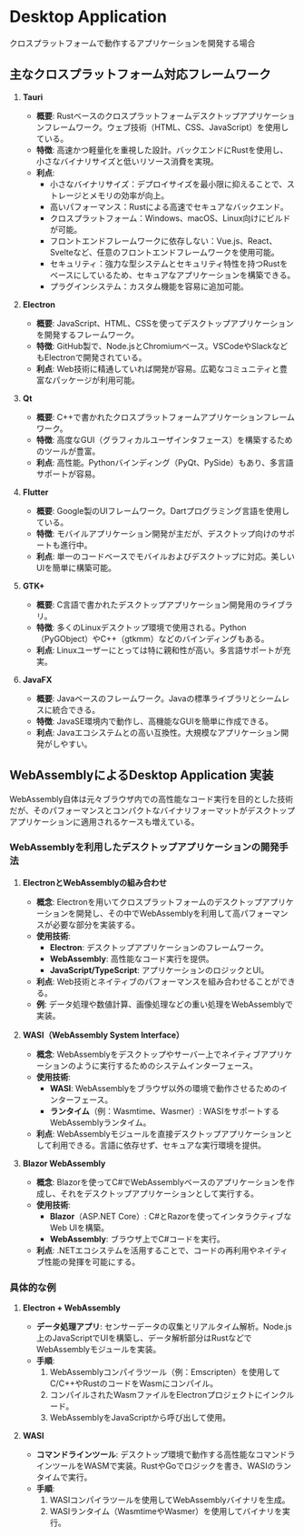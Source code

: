 # Desktop Application

クロスプラットフォームで動作するアプリケーションを開発する場合

## 主なクロスプラットフォーム対応フレームワーク

1. **Tauri**
   - **概要**: Rustベースのクロスプラットフォームデスクトップアプリケーションフレームワーク。ウェブ技術（HTML、CSS、JavaScript）を使用している。
   - **特徴**: 高速かつ軽量化を重視した設計。バックエンドにRustを使用し、小さなバイナリサイズと低いリソース消費を実現。
   - **利点**:
     - 小さなバイナリサイズ：デプロイサイズを最小限に抑えることで、ストレージとメモリの効率が向上。
     - 高いパフォーマンス：Rustによる高速でセキュアなバックエンド。
     - クロスプラットフォーム：Windows、macOS、Linux向けにビルドが可能。
     - フロントエンドフレームワークに依存しない：Vue.js、React、Svelteなど、任意のフロントエンドフレームワークを使用可能。
     - セキュリティ：強力な型システムとセキュリティ特性を持つRustをベースにしているため、セキュアなアプリケーションを構築できる。
     - プラグインシステム：カスタム機能を容易に追加可能。

2. **Electron**
   - **概要**: JavaScript、HTML、CSSを使ってデスクトップアプリケーションを開発するフレームワーク。
   - **特徴**: GitHub製で、Node.jsとChromiumベース。VSCodeやSlackなどもElectronで開発されている。
   - **利点**: Web技術に精通していれば開発が容易。広範なコミュニティと豊富なパッケージが利用可能。

3. **Qt**
   - **概要**: C++で書かれたクロスプラットフォームアプリケーションフレームワーク。
   - **特徴**: 高度なGUI（グラフィカルユーザインタフェース）を構築するためのツールが豊富。
   - **利点**: 高性能。Pythonバインディング（PyQt、PySide）もあり、多言語サポートが容易。

4. **Flutter**
   - **概要**: Google製のUIフレームワーク。Dartプログラミング言語を使用している。
   - **特徴**: モバイルアプリケーション開発が主だが、デスクトップ向けのサポートも進行中。
   - **利点**: 単一のコードベースでモバイルおよびデスクトップに対応。美しいUIを簡単に構築可能。

5. **GTK+**
   - **概要**: C言語で書かれたデスクトップアプリケーション開発用のライブラリ。
   - **特徴**: 多くのLinuxデスクトップ環境で使用される。Python（PyGObject）やC++（gtkmm）などのバインディングもある。
   - **利点**: Linuxユーザーにとっては特に親和性が高い。多言語サポートが充実。

6. **JavaFX**
   - **概要**: Javaベースのフレームワーク。Javaの標準ライブラリとシームレスに統合できる。
   - **特徴**: JavaSE環境内で動作し、高機能なGUIを簡単に作成できる。
   - **利点**: Javaエコシステムとの高い互換性。大規模なアプリケーション開発がしやすい。

## WebAssemblyによるDesktop Application 実装

WebAssembly自体は元々ブラウザ内での高性能なコード実行を目的とした技術だが、そのパフォーマンスとコンパクトなバイナリフォーマットがデスクトップアプリケーションに適用されるケースも増えている。

### WebAssemblyを利用したデスクトップアプリケーションの開発手法

1. **ElectronとWebAssemblyの組み合わせ**
   - **概念**: Electronを用いてクロスプラットフォームのデスクトップアプリケーションを開発し、その中でWebAssemblyを利用して高パフォーマンスが必要な部分を実装する。
   - **使用技術**:
      - **Electron**: デスクトップアプリケーションのフレームワーク。
      - **WebAssembly**: 高性能なコード実行を提供。
      - **JavaScript/TypeScript**: アプリケーションのロジックとUI。
   - **利点**: Web技術とネイティブのパフォーマンスを組み合わせることができる。
   - **例**: データ処理や数値計算、画像処理などの重い処理をWebAssemblyで実装。

2. **WASI（WebAssembly System Interface）**
   - **概念**: WebAssemblyをデスクトップやサーバー上でネイティブアプリケーションのように実行するためのシステムインターフェース。
   - **使用技術**:
      - **WASI**: WebAssemblyをブラウザ以外の環境で動作させるためのインターフェース。
      - **ランタイム**（例：Wasmtime、Wasmer）: WASIをサポートするWebAssemblyランタイム。
   - **利点**: WebAssemblyモジュールを直接デスクトップアプリケーションとして利用できる。言語に依存せず、セキュアな実行環境を提供。

3. **Blazor WebAssembly**
   - **概念**: Blazorを使ってC#でWebAssemblyベースのアプリケーションを作成し、それをデスクトップアプリケーションとして実行する。
   - **使用技術**:
      - **Blazor**（ASP.NET Core）: C#とRazorを使ってインタラクティブなWeb UIを構築。
      - **WebAssembly**: ブラウザ上でC#コードを実行。
   - **利点**: .NETエコシステムを活用することで、コードの再利用やネイティブ性能の発揮を可能にする。

### 具体的な例

1. **Electron + WebAssembly**
   - **データ処理アプリ**: センサーデータの収集とリアルタイム解析。Node.js上のJavaScriptでUIを構築し、データ解析部分はRustなどでWebAssemblyモジュールを実装。
   - **手順**:
      1. WebAssemblyコンパイラツール（例：Emscripten）を使用してC/C++やRustのコードをWasmにコンパイル。
      2. コンパイルされたWasmファイルをElectronプロジェクトにインクルード。
      3. WebAssemblyをJavaScriptから呼び出して使用。

2. **WASI**
   - **コマンドラインツール**: デスクトップ環境で動作する高性能なコマンドラインツールをWASMで実装。RustやGoでロジックを書き、WASIのランタイムで実行。
   - **手順**:
      1. WASIコンパイラツールを使用してWebAssemblyバイナリを生成。
      2. WASIランタイム（WasmtimeやWasmer）を使用してバイナリを実行。
